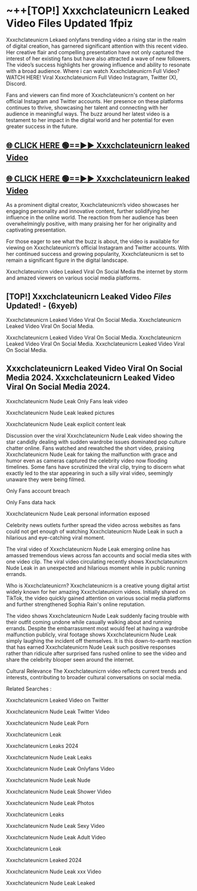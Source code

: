 # ~++[TOP!] Xxxchclateunicrn Leaked Video Files Updated 1fpiz

 Xxxchclateunicrn Lekaed onlyfans trending video a rising star in the realm of digital creation, has garnered significant attention with this recent video. Her creative flair and compelling presentation have not only captured the interest of her existing fans but have also attracted a wave of new followers. The video’s success highlights her growing influence and ability to resonate with a broad audience.
Where i can watch  Xxxchclateunicrn Full Video? WATCH HERE! Viral  Xxxchclateunicrn Full Video Instagram, Twitter (X), Discord.


Fans and viewers can find more of  Xxxchclateunicrn's content on her official Instagram and Twitter accounts. Her presence on these platforms continues to thrive, showcasing her talent and connecting with her audience in meaningful ways. The buzz around her latest video is a testament to her impact in the digital world and her potential for even greater success in the future.


## [🌐 CLICK HERE 🟢==►►  Xxxchclateunicrn leaked Video ](https://onlyclips.site?title=Xxxchclateunicrn&ref=git)

## [🌐 CLICK HERE 🟢==►►  Xxxchclateunicrn leaked Video ](https://onlyclips.site?title=Xxxchclateunicrn&ref=git)


As a prominent digital creator,  Xxxchclateunicrn’s video showcases her engaging personality and innovative content, further solidifying her influence in the online world. The reaction from her audience has been overwhelmingly positive, with many praising her for her originality and captivating presentation.

For those eager to see what the buzz is about, the video is available for viewing on  Xxxchclateunicrn’s official Instagram and Twitter accounts. With her continued success and growing popularity,  Xxxchclateunicrn is set to remain a significant figure in the digital landscape.


  Xxxchclateunicrn video Leaked Viral On Social Media the internet by storm and amazed viewers on various social media platforms.


## [TOP!]  Xxxchclateunicrn Leaked Video *Files* Updated! - (6xyeb) 

 Xxxchclateunicrn Leaked Video Viral On Social Media. Xxxchclateunicrn Leaked Video Viral On Social Media.

 Xxxchclateunicrn Leaked Video Viral On Social Media. Xxxchclateunicrn Leaked Video Viral On Social Media. Xxxchclateunicrn Leaked Video Viral On Social Media.


##  Xxxchclateunicrn Leaked Video Viral On Social Media 2024. Xxxchclateunicrn Leaked Video Viral On Social Media 2024.
 Xxxchclateunicrn Nude Leak Only Fans leak video

 Xxxchclateunicrn Nude Leak leaked pictures

 Xxxchclateunicrn Nude Leak explicit content leak

Discussion over the viral  Xxxchclateunicrn Nude Leak video showing the star candidly dealing with sudden wardrobe issues dominated pop culture chatter online. Fans watched and rewatched the short video, praising  Xxxchclateunicrn Nude Leak for taking the malfunction with grace and humor even as cameras captured the celebrity video now flooding timelines. Some fans have scrutinized the viral clip, trying to discern what exactly led to the star appearing in such a silly viral video, seemingly unaware they were being filmed.


Only Fans account breach

Only Fans data hack

 Xxxchclateunicrn Nude Leak personal information exposed

Celebrity news outlets further spread the video across websites as fans could not get enough of watching  Xxxchclateunicrn Nude Leak in such a hilarious and eye-catching viral moment.


The viral video of  Xxxchclateunicrn Nude Leak emerging online has amassed tremendous views across fan accounts and social media sites with one video clip. The viral video circulating recently shows  Xxxchclateunicrn Nude Leak in an unexpected and hilarious moment while in public running errands.


Who is  Xxxchclateunicrn?  Xxxchclateunicrn is a creative young digital artist widely known for her amazing  Xxxchclateunicrn videos. Initially shared on TikTok, the video quickly gained attention on various social media platforms and further strengthened Sophia Rain's online reputation.

The video shows  Xxxchclateunicrn Nude Leak suddenly facing trouble with their outfit coming undone while casually walking about and running errands. Despite the embarrassment most would feel at having a wardrobe malfunction publicly, viral footage shows  Xxxchclateunicrn Nude Leak simply laughing the incident off themselves. It is this down-to-earth reaction that has earned  Xxxchclateunicrn Nude Leak such positive responses rather than ridicule after surprised fans rushed online to see the video and share the celebrity blooper seen around the internet.

Cultural Relevance The  Xxxchclateunicrn video reflects current trends and interests, contributing to broader cultural conversations on social media.

Related Searches :

 Xxxchclateunicrn Leaked Video on Twitter

 Xxxchclateunicrn Nude Leak Twitter Video

 Xxxchclateunicrn Nude Leak Porn

 Xxxchclateunicrn Leak 

 Xxxchclateunicrn Leaks 2024

 Xxxchclateunicrn Nude Leak Leaks

 Xxxchclateunicrn Nude Leak Onlyfans Video

 Xxxchclateunicrn Nude Leak Nude

 Xxxchclateunicrn Nude Leak Shower Video

 Xxxchclateunicrn Nude Leak Photos

 Xxxchclateunicrn Leaks

 Xxxchclateunicrn Nude Leak Sexy Video

 Xxxchclateunicrn Nude Leak Adult Video

 Xxxchclateunicrn Leak

 Xxxchclateunicrn Leaked 2024

 Xxxchclateunicrn Nude Leak xxx Video

 Xxxchclateunicrn Nude Leak Leaked